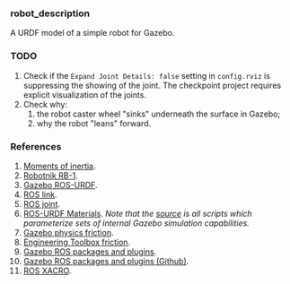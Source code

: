 ### robot_description

A URDF model of a simple robot for Gazebo.

### TODO

1. Check if the `Expand Joint Details: false` setting in `config.rviz` is suppressing the showing of the joint. The checkpoint project requires explicit visualization of the joints.
2. Check why:
   1. the robot caster wheel "sinks" underneath the surface in Gazebo;
   2. why the robot "leans" forward.

### References

1. [Moments of inertia](https://en.wikipedia.org/wiki/List_of_moments_of_inertia).
2. [Robotnik RB-1](https://robotnik.eu/products/mobile-robots/rb-1-base-en/).
3. [Gazebo ROS-URDF](http://gazebosim.org/tutorials?tut=ros_urdf).
4. [ROS link](http://wiki.ros.org/urdf/XML/link).
5. [ROS joint](http://wiki.ros.org/urdf/XML/joint).
6. [ROS-URDF Materials](https://classic.gazebosim.org/tutorials?tut=ros_urdf#Materials:Usingpropercolorsandtextures). _Note that the [source](https://github.com/gazebosim/gazebo-classic/blob/master/media/materials/scripts/gazebo.material) is all scripts which parameterize sets of internal Gazebo simulation capabilities._
7. [Gazebo physics friction](http://gazebosim.org/tutorials?tut=friction).
8. [Engineering Toolbox friction](https://www.engineeringtoolbox.com/friction-coefficients-d_778.html).
9. [Gazebo ROS packages and plugins](http://wiki.ros.org/gazebo_ros_pkgs).
10. [Gazebo ROS packages and plugins (Github)](https://github.com/ros-simulation/gazebo_ros_pkgs).
11. [ROS XACRO](http://wiki.ros.org/xacro).

